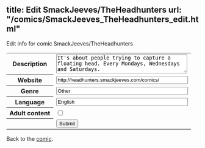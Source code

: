 title: Edit SmackJeeves/TheHeadhunters
url: "/comics/SmackJeeves_TheHeadhunters_edit.html"
---
Edit info for comic SmackJeeves/TheHeadhunters

<form name="comic" action="http://gaepostmail.appspot.com/comic/" method="post">
<table class="comicinfo">
<tr>
<th>Description</th><td><textarea name="description" cols="40" rows="3">It's about people trying to capture a floating head. Every Mondays, Wednesdays and Saturdays.</textarea></td>
</tr>
<tr>
<th>Website</th><td><input type="text" name="url" value="http://headhunters.smackjeeves.com/comics/" size="40"/></td>
</tr>
<tr>
<th>Genre</th><td><input type="text" name="genre" value="Other" size="40"/></td>
</tr>
<tr>
<th>Language</th><td><input type="text" name="language" value="English" size="40"/></td>
</tr>
<tr>
<th>Adult content</th><td><input type="checkbox" name="adult" value="adult" /></td>
</tr>
<tr>
<th></th><td>
<input type="hidden" name="comic" value="SmackJeeves_TheHeadhunters" />
<input type="submit" name="submit" value="Submit" />
</td>
</tr>
</table>
</form>

Back to the [comic](SmackJeeves_TheHeadhunters.html).
